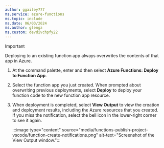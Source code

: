 ```yaml
---
author: ggailey777
ms.service: azure-functions
ms.topic: include
ms.date: 06/03/2024
ms.author: glenga
ms.custom: devdivchpfy22
---
```


> [!IMPORTANT]
> Deploying to an existing function app always overwrites the contents of that app in Azure.

1. At the command palette, enter and then select **Azure Functions: Deploy to Function App**.  

1. Select the function app you just created. When prompted about overwriting previous deployments, select **Deploy** to deploy your function code to the new function app resource.

1. When deployment is completed, select **View Output** to view the creation and deployment results, including the Azure resources that you created. If you miss the notification, select the bell icon in the lower-right corner to see it again.

    :::image type="content" source="media/functions-publish-project-vscode/function-create-notifications.png" alt-text="Screenshot of the View Output window.":::
